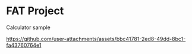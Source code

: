 # FAT Project

Calculator sample

https://github.com/user-attachments/assets/bbc41781-2ed8-49dd-8bc1-fa43760764e1

